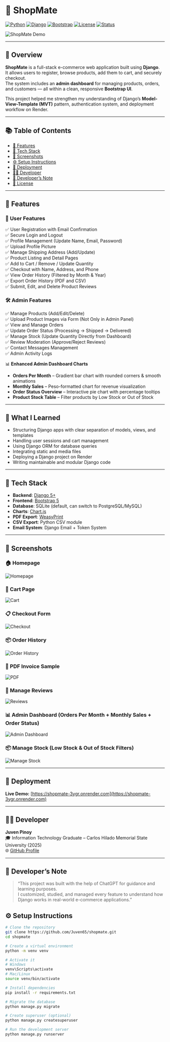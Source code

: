 # 🛒 ShopMate

[![Python](https://img.shields.io/badge/Python-3.11-blue?logo=python&logoColor=white)](https://www.python.org/downloads/)
[![Django](https://img.shields.io/badge/Django-5.0-green?logo=django&logoColor=white)](https://docs.djangoproject.com/en/stable/)
[![Bootstrap](https://img.shields.io/badge/Bootstrap-5.3-purple?logo=bootstrap&logoColor=white)](https://getbootstrap.com/)
[![License](https://img.shields.io/badge/License-MIT-yellow?logo=opensourceinitiative&logoColor=white)](LICENSE)
[![Status](https://img.shields.io/badge/Status-Active-success)](#)

![ShopMate Demo](screenshots/demo.gif)

---

## 📖 Overview

**ShopMate** is a full-stack e-commerce web application built using **Django**.  
It allows users to register, browse products, add them to cart, and securely checkout.  
The system includes an **admin dashboard** for managing products, orders, and customers — all within a clean, responsive **Bootstrap UI**.

This project helped me strengthen my understanding of Django’s **Model-View-Template (MVT)** pattern, authentication system, and deployment workflow on Render.

---

## 📚 Table of Contents
- [🚀 Features](#-features)
- [🧪 Tech Stack](#-tech-stack)
- [📸 Screenshots](#-screenshots)
- [⚙️ Setup Instructions](#️-setup-instructions)
- [🚀 Deployment](#-deployment)
- [👨‍💻 Developer](#-developer)
- [💬 Developer’s Note](#-developers-note)
- [📜 License](#-license)

---

## 🚀 Features

### 👤 **User Features**
✅ User Registration with Email Confirmation  
✅ Secure Login and Logout  
✅ Profile Management (Update Name, Email, Password)  
✅ Upload Profile Picture  
✅ Manage Shipping Address (Add/Update)  
✅ Product Listing and Detail Pages  
✅ Add to Cart / Remove / Update Quantity  
✅ Checkout with Name, Address, and Phone  
✅ View Order History (Filtered by Month & Year)  
✅ Export Order History (PDF and CSV)  
✅ Submit, Edit, and Delete Product Reviews  

### 🛠 **Admin Features**
✅ Manage Products (Add/Edit/Delete)  
✅ Upload Product Images via Form (Not Only in Admin Panel)  
✅ View and Manage Orders  
✅ Update Order Status (Processing → Shipped → Delivered)  
✅ Manage Stock (Update Quantity Directly from Dashboard)  
✅ Review Moderation (Approve/Reject Reviews)  
✅ Contact Messages Management  
✅ Admin Activity Logs  

📊 **Enhanced Admin Dashboard Charts**  
- **Orders Per Month** – Gradient bar chart with rounded corners & smooth animations  
- **Monthly Sales** – Peso-formatted chart for revenue visualization  
- **Order Status Overview** – Interactive pie chart with percentage tooltips  
- **Product Stock Table** – Filter products by Low Stock or Out of Stock  

---

## 🧠 What I Learned
- Structuring Django apps with clear separation of models, views, and templates  
- Handling user sessions and cart management  
- Using Django ORM for database queries  
- Integrating static and media files  
- Deploying a Django project on Render  
- Writing maintainable and modular Django code  

---

## 🧪 Tech Stack

- **Backend**: [Django 5+](https://docs.djangoproject.com/en/stable/)  
- **Frontend**: [Bootstrap 5](https://getbootstrap.com/)  
- **Database**: SQLite (default, can switch to PostgreSQL/MySQL)  
- **Charts**: [Chart.js](https://www.chartjs.org/)  
- **PDF Export**: [WeasyPrint](https://weasyprint.org/)  
- **CSV Export**: Python CSV module  
- **Email System**: Django Email + Token System  

---

## 📸 Screenshots

### 🏠 Homepage
![Homepage](screenshots/homepage.png)

### 🛒 Cart Page
![Cart](screenshots/cart.png)

### 📋 Checkout Form
![Checkout](screenshots/checkout.png)

### 📦 Order History
![Order History](screenshots/order-history.png)

### 🧾 PDF Invoice Sample
![PDF](screenshots/pdf-sample.png)

### 📝 Manage Reviews
![Reviews](screenshots/reviews.png)

### 📊 Admin Dashboard (Orders Per Month + Monthly Sales + Order Status)
![Admin Dashboard](screenshots/admin-dashboard.png)

### 📦 Manage Stock (Low Stock & Out of Stock Filters)
![Manage Stock](screenshots/manage-stock.png)

---

## 🚀 Deployment
**Live Demo:** [https://shopmate-3ygr.onrender.com](https://shopmate-3ygr.onrender.com)

---

## 👨‍💻 Developer
**Juven Pinoy**  
🎓 Information Technology Graduate – Carlos Hilado Memorial State University (2025)  
🌐 [GitHub Profile](https://github.com/Juven65)

---

## 💬 Developer’s Note
> “This project was built with the help of ChatGPT for guidance and learning purposes.  
> I customized, studied, and managed every feature to understand how Django works in real-world e-commerce applications.”


## ⚙️ Setup Instructions

```bash
# Clone the repository
git clone https://github.com/Juven65/shopmate.git
cd shopmate

# Create a virtual environment
python -m venv venv

# Activate it
# Windows
venv\Scripts\activate
# Mac/Linux
source venv/bin/activate

# Install dependencies
pip install -r requirements.txt

# Migrate the database
python manage.py migrate

# Create superuser (optional)
python manage.py createsuperuser

# Run the development server
python manage.py runserver

